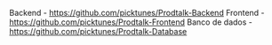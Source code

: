 Backend - https://github.com/picktunes/Prodtalk-Backend
Frontend - https://github.com/picktunes/Prodtalk-Frontend
Banco de dados - https://github.com/picktunes/Prodtalk-Database
